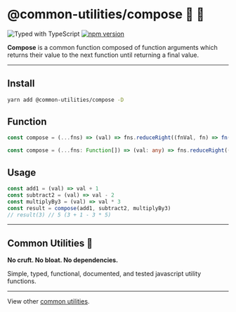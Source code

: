 # @common-utilities/compose 🧰 🚂

![Typed with TypeScript](https://flat.badgen.net/badge/icon/Typed?icon=typescript&label&labelColor=blue&color=555555)
[![npm version](https://badge.fury.io/js/%40common-utilities%2Fcompose.svg)](https://badge.fury.io/js/%40common-utilities%2Fcompose)

**Compose** is a common function composed of function arguments which returns their value to the next function until returning a final value.

---

## Install

```bash
yarn add @common-utilities/compose -D
```

## Function

```typescript
const compose = (...fns) => (val) => fns.reduceRight((fnVal, fn) => fn(fnVal), val)
```

```typescript
const compose = (...fns: Function[]) => (val: any) => fns.reduceRight((fnVal: any, fn: Function) => fn(fnVal), val)
```

## Usage

```typescript
const add1 = (val) => val + 1
const subtract2 = (val) => val - 2
const multiplyBy3 = (val) => val * 3
const result = compose(add1, subtract2, multiplyBy3)
// result(3) // 5 (3 + 1 - 3 * 5)
```

---

## Common Utilities 🧰

**No cruft. No bloat. No dependencies.**

Simple, typed, functional, documented, and tested javascript utility functions.

---

View other [common utilities](https://github.com/yowainwright/common-utilities).
